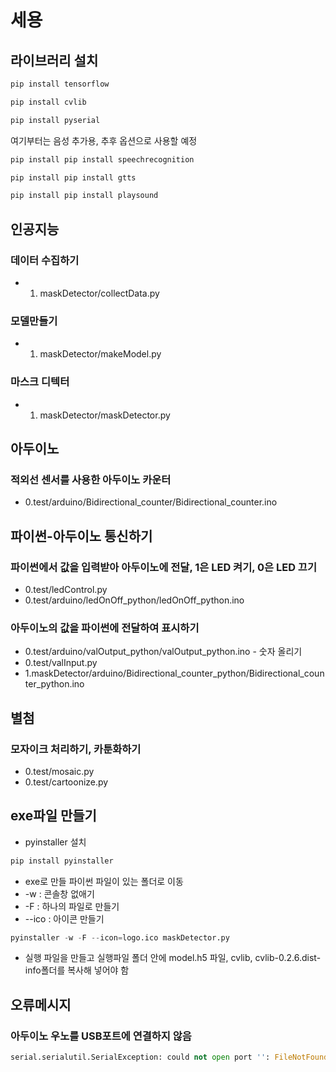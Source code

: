 # 세용

## 라이브러리 설치
```python
pip install tensorflow
```

```python
pip install cvlib
```

```python
pip install pyserial
```

여기부터는 음성 추가용, 추후 옵션으로 사용할 예정
```python
pip install pip install speechrecognition
```

```python
pip install pip install gtts
```

```python
pip install pip install playsound
```


##
## 인공지능
### 데이터 수집하기
- 1. maskDetector/collectData.py

### 모델만들기
- 1. maskDetector/makeModel.py

### 마스크 디텍터
- 1. maskDetector/maskDetector.py


##
## 아두이노
### 적외선 센서를 사용한 아두이노 카운터
- 0.test/arduino/Bidirectional_counter/Bidirectional_counter.ino


##
## 파이썬-아두이노 통신하기
### 파이썬에서 값을 입력받아 아두이노에 전달, 1은 LED 켜기, 0은 LED 끄기
- 0.test/ledControl.py
- 0.test/arduino/ledOnOff_python/ledOnOff_python.ino

### 아두이노의 값을 파이썬에 전달하여 표시하기
- 0.test/arduino/valOutput_python/valOutput_python.ino - 숫자 올리기
- 0.test/valInput.py
- 1.maskDetector/arduino/Bidirectional_counter_python/Bidirectional_counter_python.ino


##
## 별첨
### 모자이크 처리하기, 카툰화하기
- 0.test/mosaic.py
- 0.test/cartoonize.py


##
## exe파일 만들기
- pyinstaller 설치

```python
pip install pyinstaller
```
- exe로 만들 파이썬 파일이 있는 폴더로 이동
- -w : 콘솔창 없애기
- -F : 하나의 파일로 만들기
- --ico : 아이콘 만들기

```python
pyinstaller -w -F --icon=logo.ico maskDetector.py
```

- 실행 파일을 만들고 실행파일 폴더 안에 model.h5 파일, cvlib, cvlib-0.2.6.dist-info폴더를 복사해 넣어야 함

##
## 오류메시지
### 아두이노 우노를 USB포트에 연결하지 않음
```python
serial.serialutil.SerialException: could not open port '': FileNotFoundError(2, '지정된 경로를 찾을 수 없습니다.', None, 3)
```

